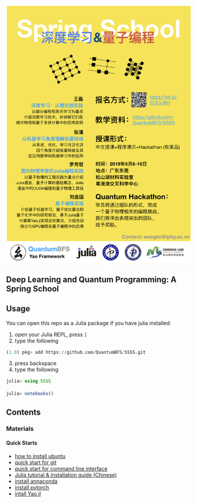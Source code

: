 <p align="center">
<img align="middle" src="_assets/SongShanHu2019.jpeg" width="500" alt="poster"/>
</p>

## Deep Learning and Quantum Programming: A Spring School

## Usage

You can open this repo as a Julia package if you have julia installed:

1. open your Julia REPL, press `]`
2. type the following

```julia
(1.0) pkg> add https://github.com/QuantumBFS/SSSS.git
```

3. press backspace
4. type the following

```julia
julia> using SSSS

julia> notebooks()
```

## Contents

### Materials

#### Quick Starts

- [how to install ubuntu](https://tutorials.ubuntu.com/tutorial/tutorial-install-ubuntu-desktop)
- [quick start for git](http://rogerdudler.github.io/git-guide/)
- [quick start for command line interface](https://www.makeuseof.com/tag/a-quick-guide-to-get-started-with-the-linux-command-line/)
- [Julia tutorial & installation guide (Chinese)](https://github.com/Roger-luo/TutorialZH.jl)
- [install annaconda](https://www.anaconda.com/distribution/)
- [install pytorch](https://pytorch.org/)
- [intall Yao.jl](https://github.com/QuantumBFS/Yao.jl#installation)
